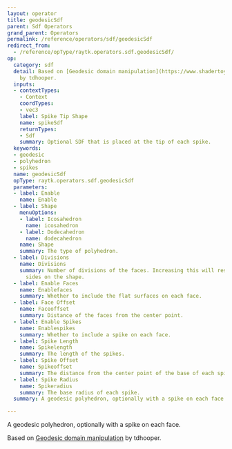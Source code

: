 ```yaml
---
layout: operator
title: geodesicSdf
parent: Sdf Operators
grand_parent: Operators
permalink: /reference/operators/sdf/geodesicSdf
redirect_from:
  - /reference/opType/raytk.operators.sdf.geodesicSdf/
op:
  category: sdf
  detail: Based on [Geodesic domain manipulation](https://www.shadertoy.com/view/4tG3zW)
    by tdhooper.
  inputs:
  - contextTypes:
    - Context
    coordTypes:
    - vec3
    label: Spike Tip Shape
    name: spikeSdf
    returnTypes:
    - Sdf
    summary: Optional SDF that is placed at the tip of each spike.
  keywords:
  - geodesic
  - polyhedron
  - spikes
  name: geodesicSdf
  opType: raytk.operators.sdf.geodesicSdf
  parameters:
  - label: Enable
    name: Enable
  - label: Shape
    menuOptions:
    - label: Icosahedron
      name: icosahedron
    - label: Dodecahedron
      name: dodecahedron
    name: Shape
    summary: The type of polyhedron.
  - label: Divisions
    name: Divisions
    summary: Number of divisions of the faces. Increasing this will result in more
      sides on the shape.
  - label: Enable Faces
    name: Enablefaces
    summary: Whether to include the flat surfaces on each face.
  - label: Face Offset
    name: Faceoffset
    summary: Distance of the faces from the center point.
  - label: Enable Spikes
    name: Enablespikes
    summary: Whether to include a spike on each face.
  - label: Spike Length
    name: Spikelength
    summary: The length of the spikes.
  - label: Spike Offset
    name: Spikeoffset
    summary: The distance from the center point of the base of each spike.
  - label: Spike Radius
    name: Spikeradius
    summary: The base radius of each spike.
  summary: A geodesic polyhedron, optionally with a spike on each face.

---
```



A geodesic polyhedron, optionally with a spike on each face.

Based on [Geodesic domain manipulation](https://www.shadertoy.com/view/4tG3zW) by tdhooper.